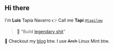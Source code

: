 ## Hi there

I'm **Luis** Tapia Navarro 👉 Call me **Tapi** [`@tapilew`](https://x.com/tapilew)

> 🚀 "Build [legendary shit](https://youtube.com/watch?v=FyY0fEO5jVY&t=2605)"

🐧 Checkout my [blog](https://blog.tapi.ac) btw. I use <s>Arch</s> Linux Mint btw.
